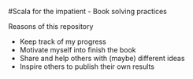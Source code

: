 #Scala for the impatient - Book solving practices

Reasons of this repository

- Keep track of my progress
- Motivate myself into finish the book
- Share and help others with (maybe) different ideas
- Inspire others to publish their own results
